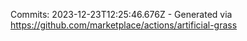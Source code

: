 Commits: 2023-12-23T12:25:46.676Z - Generated via https://github.com/marketplace/actions/artificial-grass
<br>
